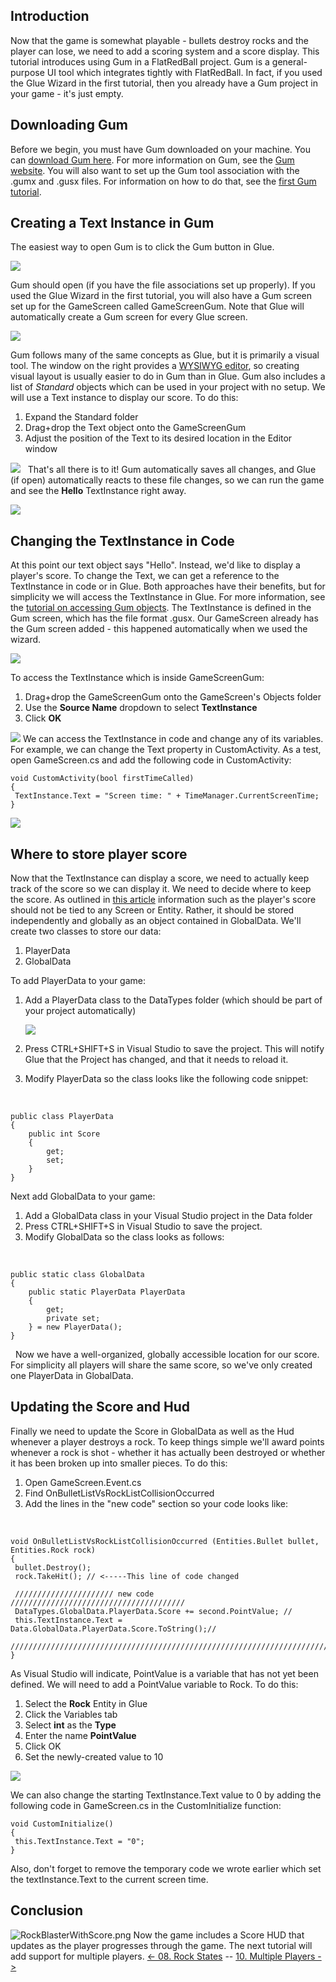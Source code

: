 ## Introduction

Now that the game is somewhat playable - bullets destroy rocks and the player can lose, we need to add a scoring system and a score display. This tutorial introduces using Gum in a FlatRedBall project. Gum is a general-purpose UI tool which integrates tightly with FlatRedBall. In fact, if you used the Glue Wizard in the first tutorial, then you already have a Gum project in your game - it's just empty.

## Downloading Gum

Before we begin, you must have Gum downloaded on your machine. You can [download Gum here](/content/Tools/Gum/Gum.zip). For more information on Gum, see the [Gum website](http://gumui.net/). You will also want to set up the Gum tool association with the .gumx and .gusx files. For information on how to do that, see the [first Gum tutorial](/documentation/tools/gum/gum-tutorials/tutorials-gum-introduction-and-setup.md).

## Creating a Text Instance in Gum

The easiest way to open Gum is to click the Gum button in Glue.

![](/media/2021-03-img_604d7f8df22d4.png)

Gum should open (if you have the file associations set up properly). If you used the Glue Wizard in the first tutorial, you will also have a Gum screen set up for the GameScreen called GameScreenGum. Note that Glue will automatically create a Gum screen for every Glue screen.

![](/media/2021-03-img_604d80112bbec.png)

Gum follows many of the same concepts as Glue, but it is primarily a visual tool. The window on the right provides a [WYSIWYG editor](https://en.wikipedia.org/wiki/WYSIWYG), so creating visual layout is usually easier to do in Gum than in Glue. Gum also includes a list of *Standard* objects which can be used in your project with no setup. We will use a Text instance to display our score. To do this:

1.  Expand the Standard folder
2.  Drag+drop the Text object onto the GameScreenGum
3.  Adjust the position of the Text to its desired location in the Editor window

[![](/wp-content/uploads/2016/01/2021_March_13_200519.gif)](/wp-content/uploads/2016/01/2021_March_13_200519.gif)   That's all there is to it! Gum automatically saves all changes, and Glue (if open) automatically reacts to these file changes, so we can run the game and see the **Hello** TextInstance right away.

![](/media/2021-03-img_604d810fec276.png)

## Changing the TextInstance in Code

At this point our text object says "Hello". Instead, we'd like to display a player's score. To change the Text, we can get a reference to the TextInstance in code or in Glue. Both approaches have their benefits, but for simplicity we will access the TextInstance in Glue. For more information, see the [tutorial on accessing Gum objects](/documentation/tools/gum/gum-tutorials/tutorials-gum-gum-objects-in-code.md). The TextInstance is defined in the Gum screen, which has the file format .gusx. Our GameScreen already has the Gum screen added - this happened automatically when we used the wizard.

![](/media/2021-03-img_604d823aa3e8a.png)

To access the TextInstance which is inside GameScreenGum:

1.  Drag+drop the GameScreenGum onto the GameScreen's Objects folder
2.  Use the **Source Name** dropdown to select **TextInstance**
3.  Click **OK**

[![](/wp-content/uploads/2016/01/2021_March_13_200727.gif)](/wp-content/uploads/2016/01/2021_March_13_200727.gif) We can access the TextInstance in code and change any of its variables. For example, we can change the Text property in CustomActivity. As a test, open GameScreen.cs and add the following code in CustomActivity:

    void CustomActivity(bool firstTimeCalled)
    {
     TextInstance.Text = "Screen time: " + TimeManager.CurrentScreenTime;
    }

![](/media/2021-03-img_604d837571f15.png)

## Where to store player score

Now that the TextInstance can display a score, we need to actually keep track of the score so we can display it. We need to decide where to keep the score. As outlined in [this article](/frb/docs/index.php?title=Glue:Tutorials:Proper_Information_Access "Glue:Tutorials:Proper Information Access") information such as the player's score should not be tied to any Screen or Entity. Rather, it should be stored independently and globally as an object contained in GlobalData. We'll create two classes to store our data:

1.  PlayerData
2.  GlobalData

To add PlayerData to your game:

1.  Add a PlayerData class to the DataTypes folder (which should be part of your project automatically)

    ![](/media/2022-12-img_63a310d138ae3.png)

2.  Press CTRL+SHIFT+S in Visual Studio to save the project. This will notify Glue that the Project has changed, and that it needs to reload it.

3.  Modify PlayerData so the class looks like the following code snippet:

&nbsp;

    public class PlayerData
    {
        public int Score
        {
            get;
            set;
        }
    }

Next add GlobalData to your game:

1.  Add a GlobalData class in your Visual Studio project in the Data folder
2.  Press CTRL+SHIFT+S in Visual Studio to save the project.
3.  Modify GlobalData so the class looks as follows:

&nbsp;

    public static class GlobalData
    {
        public static PlayerData PlayerData
        {
            get;
            private set;
        } = new PlayerData();
    }

  Now we have a well-organized, globally accessible location for our score. For simplicity all players will share the same score, so we've only created one PlayerData in GlobalData.

## Updating the Score and Hud

Finally we need to update the Score in GlobalData as well as the Hud whenever a player destroys a rock. To keep things simple we'll award points whenever a rock is shot - whether it has actually been destroyed or whether it has been broken up into smaller pieces. To do this:

1.  Open GameScreen.Event.cs
2.  Find OnBulletListVsRockListCollisionOccurred
3.  Add the lines in the "new code" section so your code looks like:

&nbsp;

    void OnBulletListVsRockListCollisionOccurred (Entities.Bullet bullet, Entities.Rock rock)
    {
     bullet.Destroy();
     rock.TakeHit(); // <-----This line of code changed

     ////////////////////// new code ///////////////////////////////////////
     DataTypes.GlobalData.PlayerData.Score += second.PointValue; //
     this.TextInstance.Text = Data.GlobalData.PlayerData.Score.ToString();//
     ///////////////////////////////////////////////////////////////////////
    }

As Visual Studio will indicate, PointValue is a variable that has not yet been defined. We will need to add a PointValue variable to Rock. To do this:

1.  Select the **Rock** Entity in Glue
2.  Click the Variables tab
3.  Select **int** as the **Type**
4.  Enter the name **PointValue**
5.  Click OK
6.  Set the newly-created value to 10

![](/media/2021-03-img_604d851f8ac3c.png)

We can also change the starting TextInstance.Text value to 0 by adding the following code in GameScreen.cs in the CustomInitialize function:

    void CustomInitialize()
    {
     this.TextInstance.Text = "0";
    }

Also, don't forget to remove the temporary code we wrote earlier which set the textInstance.Text to the current screen time.

## Conclusion

![RockBlasterWithScore.png](/media/migrated_media-RockBlasterWithScore.png) Now the game includes a Score HUD that updates as the player progresses through the game. The next tutorial will add support for multiple players. [\<- 08. Rock States](/documentation/tutorials/rock-blaster/tutorials-rock-blaster-rock-states.md "Tutorials:Rock Blaster:Rock States") -- [10. Multiple Players -\>](/documentation/tutorials/rock-blaster/tutorials-rock-blaster-multiple-players.md "Tutorials:Rock Blaster:Multiple Players")
